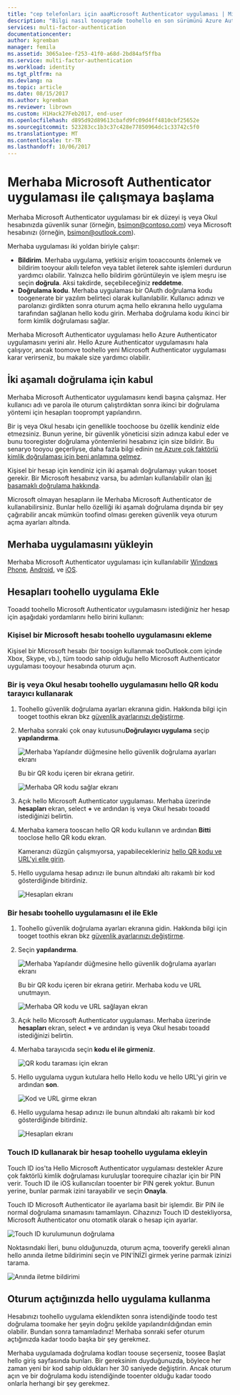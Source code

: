 ```yaml
---
title: "cep telefonları için aaaMicrosoft Authenticator uygulaması | Microsoft Docs"
description: "Bilgi nasıl tooupgrade toohello en son sürümünü Azure Authenticator."
services: multi-factor-authentication
documentationcenter: 
author: kgremban
manager: femila
ms.assetid: 3065a1ee-f253-41f0-a68d-2bd84af5ffba
ms.service: multi-factor-authentication
ms.workload: identity
ms.tgt_pltfrm: na
ms.devlang: na
ms.topic: article
ms.date: 08/15/2017
ms.author: kgremban
ms.reviewer: librown
ms.custom: H1Hack27Feb2017, end-user
ms.openlocfilehash: d895d92d89613cbafd9fc09d4ff4810cbf25652e
ms.sourcegitcommit: 523283cc1b3c37c428e77850964dc1c33742c5f0
ms.translationtype: MT
ms.contentlocale: tr-TR
ms.lasthandoff: 10/06/2017
---
```

# <a name="get-started-with-hello-microsoft-authenticator-app"></a>Merhaba Microsoft Authenticator uygulaması ile çalışmaya başlama
Merhaba Microsoft Authenticator uygulaması bir ek düzeyi iş veya Okul hesabınızda güvenlik sunar (örneğin, bsimon@contoso.com) veya Microsoft hesabınızı (örneğin, bsimon@outlook.com).

Merhaba uygulaması iki yoldan biriyle çalışır:

* **Bildirim**. Merhaba uygulama, yetkisiz erişim tooaccounts önlemek ve bildirim tooyour akıllı telefon veya tablet ileterek sahte işlemleri durdurun yardımcı olabilir. Yalnızca hello bildirim görüntüleyin ve işlem meşru ise seçin **doğrula**. Aksi takdirde, seçebileceğiniz **reddetme**. 
* **Doğrulama kodu**. Merhaba uygulaması bir OAuth doğrulama kodu toogenerate bir yazılım belirteci olarak kullanılabilir. Kullanıcı adınızı ve parolanızı girdikten sonra oturum açma hello ekranına hello uygulama tarafından sağlanan hello kodu girin. Merhaba doğrulama kodu ikinci bir form kimlik doğrulaması sağlar.

Merhaba Microsoft Authenticator uygulaması hello Azure Authenticator uygulamasını yerini alır. Hello Azure Authenticator uygulamasını hala çalışıyor, ancak toomove toohello yeni Microsoft Authenticator uygulaması karar verirseniz, bu makale size yardımcı olabilir.  

## <a name="opt-in-for-two-step-verification"></a>İki aşamalı doğrulama için kabul

Merhaba Microsoft Authenticator uygulamasını kendi başına çalışmaz. Her kullanıcı adı ve parola ile oturum çalıştırdıktan sonra ikinci bir doğrulama yöntemi için hesapları tooprompt yapılandırın. 

Bir iş veya Okul hesabı için genellikle toochoose bu özellik kendiniz elde etmezsiniz. Bunun yerine, bir güvenlik yöneticisi sizin adınıza kabul eder ve bunu tooregister doğrulama yöntemlerini hesabınız için size bildirir. Bu senaryo tooyou geçerliyse, daha fazla bilgi edinin [ne Azure çok faktörlü kimlik doğrulaması için beni anlamına gelmez](multi-factor-authentication-end-user.md).

Kişisel bir hesap için kendiniz için iki aşamalı doğrulamayı yukarı tooset gerekir. Bir Microsoft hesabınız varsa, bu adımları kullanılabilir olan [iki basamaklı doğrulama hakkında](https://support.microsoft.com/help/12408/microsoft-account-about-two-step-verification). 

Microsoft olmayan hesapların ile Merhaba Microsoft Authenticator de kullanabilirsiniz. Bunlar hello özelliği iki aşamalı doğrulama dışında bir şey çağırabilir ancak mümkün toofind olması gereken güvenlik veya oturum açma ayarları altında. 

## <a name="install-hello-app"></a>Merhaba uygulamasını yükleyin
Merhaba Microsoft Authenticator uygulaması için kullanılabilir [Windows Phone](http://go.microsoft.com/fwlink/?Linkid=825071), [Android](http://go.microsoft.com/fwlink/?Linkid=825072), ve [iOS](http://go.microsoft.com/fwlink/?Linkid=825073).

## <a name="add-accounts-toohello-app"></a>Hesapları toohello uygulama Ekle
Tooadd toohello Microsoft Authenticator uygulamasını istediğiniz her hesap için aşağıdaki yordamlarını hello birini kullanın:

### <a name="add-a-personal-microsoft-account-toohello-app"></a>Kişisel bir Microsoft hesabı toohello uygulamasını ekleme

Kişisel bir Microsoft hesabı (bir toosign kullanmak tooOutlook.com içinde Xbox, Skype, vb.), tüm toodo sahip olduğu hello Microsoft Authenticator uygulaması tooyour hesabında oturum açın.

### <a name="add-a-work-or-school-account-toohello-app-using-hello-qr-code-scanner"></a>Bir iş veya Okul hesabı toohello uygulamasını hello QR kodu tarayıcı kullanarak
1. Toohello güvenlik doğrulama ayarları ekranına gidin.  Hakkında bilgi için tooget toothis ekran bkz [güvenlik ayarlarınızı değiştirme](multi-factor-authentication-end-user-manage-settings.md#where-to-find-the-settings-page).
2. Merhaba sonraki çok onay kutusunu**Doğrulayıcı uygulama** seçip **yapılandırma**.

    ![Merhaba Yapılandır düğmesine hello güvenlik doğrulama ayarları ekranı](./media/authenticator-app-how-to/azureauthe.png)

    Bu bir QR kodu içeren bir ekrana getirir.

    ![Merhaba QR kodu sağlar ekranı](./media/authenticator-app-how-to/barcode2.png)
3. Açık hello Microsoft Authenticator uygulaması. Merhaba üzerinde **hesapları** ekran, select  **+** ve ardından iş veya Okul hesabı tooadd istediğinizi belirtin.
4. Merhaba kamera tooscan hello QR kodu kullanın ve ardından **Bitti** tooclose hello QR kodu ekran.

    Kameranızı düzgün çalışmıyorsa, yapabilecekleriniz [hello QR kodu ve URL'yi elle girin](#add-an-account-to-the-app-manually).

5. Hello uygulama hesap adınızı ile bunun altındaki altı rakamlı bir kod gösterdiğinde bitirdiniz. 

    ![Hesapları ekranı](./media/authenticator-app-how-to/accounts.png)

### <a name="add-an-account-toohello-app-manually"></a>Bir hesabı toohello uygulamasını el ile Ekle
1. Toohello güvenlik doğrulama ayarları ekranına gidin.  Hakkında bilgi için tooget toothis ekran bkz [güvenlik ayarlarınızı değiştirme](multi-factor-authentication-end-user-manage-settings.md).
2. Seçin **yapılandırma**.

    ![Merhaba Yapılandır düğmesine hello güvenlik doğrulama ayarları ekranı](./media/authenticator-app-how-to/azureauthe.png)

    Bu bir QR kodu içeren bir ekrana getirir.  Merhaba kodu ve URL unutmayın.

    ![Merhaba QR kodu ve URL sağlayan ekran](./media/authenticator-app-how-to/barcode2.png)
3. Açık hello Microsoft Authenticator uygulaması. Merhaba üzerinde **hesapları** ekran, select  **+** ve ardından iş veya Okul hesabı tooadd istediğinizi belirtin.

4. Merhaba tarayıcıda seçin **kodu el ile girmeniz**.

    ![QR kodu taraması için ekran](./media/multi-factor-authentication-end-user-first-time/scan2.png)
5. Hello uygulama uygun kutulara hello Hello kodu ve hello URL'yi girin ve ardından **son**.

    ![Kod ve URL girme ekran](./media/authenticator-app-how-to/manual.png)

6. Hello uygulama hesap adınızı ile bunun altındaki altı rakamlı bir kod gösterdiğinde bitirdiniz.

    ![Hesapları ekranı](./media/authenticator-app-how-to/accounts.png)

### <a name="add-an-account-toohello-app-using-touch-id"></a>Touch ID kullanarak bir hesap toohello uygulama ekleyin
Touch ID ios'ta Hello Microsoft Authenticator uygulaması destekler  Azure çok faktörlü kimlik doğrulaması kuruluşlar toorequire cihazlar için bir PIN verir. Touch ID ile iOS kullanıcıları tooenter bir PIN gerek yoktur. Bunun yerine, bunlar parmak izini tarayabilir ve seçin **Onayla**.

Touch ID Microsoft Authenticator ile ayarlama basit bir işlemdir. Bir PIN ile normal doğrulama sınamasını tamamlayın. Cihazınızı Touch ID destekliyorsa, Microsoft Authenticator onu otomatik olarak o hesap için ayarlar.

![Touch ID kurulumunun doğrulama](./media/authenticator-app-how-to/touchid1.png)

Noktasındaki İleri, bunu olduğunuzda, oturum açma, tooverify gerekli alınan hello anında iletme bildirimini seçin ve PIN'İNİZİ girmek yerine parmak izinizi tarama.

![Anında iletme bildirimi](./media/authenticator-app-how-to/touchid2.png)

## <a name="use-hello-app-when-you-sign-in"></a>Oturum açtığınızda hello uygulama kullanma

Hesabınızı toohello uygulama eklendikten sonra istendiğinde toodo test doğrulama toomake her şeyin doğru şekilde yapılandırıldığından emin olabilir. Bundan sonra tamamladınız! Merhaba sonraki sefer oturum açtığınızda kadar toodo başka bir şey gerekmez.

Merhaba uygulamada doğrulama kodları toouse seçerseniz, toosee Başlat hello giriş sayfasında bunları. Bir gereksinim duyduğunuzda, böylece her zaman yeni bir kod sahip oldukları her 30 saniyede değiştirin. Ancak oturum açın ve bir doğrulama kodu istendiğinde tooenter olduğu kadar toodo onlarla herhangi bir şey gerekmez.  
